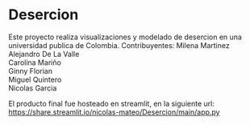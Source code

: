 # Desercion
 Este proyecto realiza visualizaciones y modelado de desercion en una universidad publica de Colombia.
 Contribuyentes:
   Milena Martinez  
   Alejandro De La Valle  
   Carolina Mariño  
   Ginny Florian  
   Miguel Quintero  
   Nicolas Garcia  
   
  El producto final fue hosteado en streamlit, en la siguiente url:  
  https://share.streamlit.io/nicolas-mateo/Desercion/main/app.py
   
